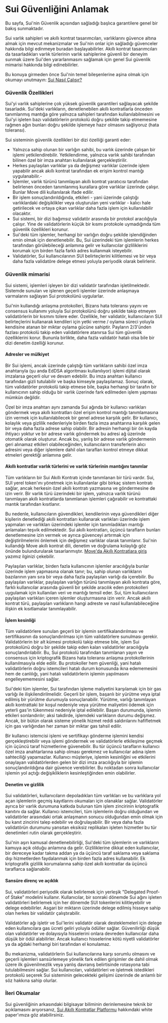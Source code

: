 # Sui Güvenliğini Anlamak

Bu sayfa, Sui'nin Güvenlik açısından sağladığı başlıca garantilere genel bir bakış sunmaktadır.

Sui varlık sahipleri ve akıllı kontrat tasarımcıları, varlıklarını güvence altına almak için mevcut mekanizmalar ve Sui'nin onlar için sağladığı güvenceler hakkında bilgi edinmeye buradan başlayabilirler. Akıllı kontrat tasarımcıları da tasarladıkları varlık türlerinin varlık sahiplerine güvenli bir deneyim sunmak üzere Sui'den yararlanmasını sağlamak için genel Sui güvenlik mimarisi hakkında bilgi edinebilirler.

Bu konuya girmeden önce Sui'nin temel bileşenlerine aşina olmak için okumayı unutmayın: [Sui Nasıl Çalışır?](https://docs.sui.io/devnet/learn/how-sui-works)

### Güvenlik Özellikleri <a href="#security-features" id="security-features"></a>

Sui'yi varlık sahiplerine çok yüksek güvenlik garantileri sağlayacak şekilde tasarladık. Sui'deki varlıkların, denetlenebilen akıllı kontratlarla önceden tanımlanmış mantığa göre yalnızca sahipleri tarafından kullanılabilmesini ve Sui'yi işleten bazı validatörlerin protokolü doğru şekilde takip etmemesine rağmen ağın bunları doğru şekilde işlemeye hazır olmasını sağlıyoruz (hata toleransı).

Sui sisteminin güvenlik özellikleri bir dizi özelliği garanti eder:

* Yalnızca sahip olunan bir varlığın sahibi, bu varlık üzerinde çalışan bir işlemi yetkilendirebilir. Yetkilendirme, yalnızca varlık sahibi tarafından bilinen özel bir imza anahtarı kullanılarak gerçekleştirilir.
* Herkes paylaşılan varlıklar ya da değişmez varlıklar üzerinde işlem yapabilir ancak akıllı kontrat tarafından ek erişim kontrol mantığı uygulanabilir.-
* İşlemler, varlık türünü tanımlayan akıllı kontrat yaratıcısı tarafından belirlenen önceden tanımlanmış kurallara göre varlıklar üzerinde çalışır. Bunlar Move dili kullanılarak ifade edilir.
* Bir işlem sonuçlandırıldığında, etkileri - yani üzerinde çalıştığı varlıklardaki değişiklikler veya oluşturulan yeni varlıklar - kalıcı hale getirilecek ve ortaya çıkan varlıklar daha fazla işlem için kullanılabilir olacaktır.
* Sui sistemi, bir dizi bağımsız validatör arasında bir protokol aracılığıyla çalışır. Yine de validatörlerin küçük bir kısmı protokole uymadığında tüm güvenlik özellikleri korunur.
* Sui'deki tüm işlemler, herhangi bir varlığın doğru şekilde işlendiğinden emin olmak için denetlenebilir. Bu, Sui üzerindeki tüm işlemlerin herkes tarafından görülebileceği anlamına gelir ve kullanıcılar gizliliklerini korumak için birden fazla farklı adres kullanmak isteyebilir.
* Validatörler, Sui kullanıcılarının SUI belirteçlerini kilitlemesi ve bir veya daha fazla validatöre delege etmesi yoluyla periyodik olarak belirlenir.

### Güvenlik mimarisi <a href="#security-architecture" id="security-architecture"></a>

Sui sistemi, işlemleri işleyen bir dizi validatör tarafından işletilmektedir. Sistemde sunulan ve işlenen geçerli işlemler üzerinde anlaşmaya varmalarını sağlayan Sui protokolünü uygularlar.

Sui'nin kullandığı anlaşma protokolleri, Bizans hata toleransı yayını ve consensus kullanımı yoluyla Sui protokolünü doğru şekilde takip etmeyen validatörlerin bir kısmını tolere eder. Özellikle, her validatör, kullanıcıların SUI belirteçlerini kullanarak kendileri için yetki verme / oylama süreci yoluyla kendisine atanan bir miktar oylama gücüne sahiptir. Payların 2/3'ünden fazlası protokolü takip eden validatörlere atanırsa Sui tüm güvenlik özelliklerini korur. Bununla birlikte, daha fazla validatör hatalı olsa bile bir dizi denetim özelliği korunur.

#### Adresler ve mülkiyet <a href="#addresses-and-ownership" id="addresses-and-ownership"></a>

Bir Sui işlemi, ancak üzerinde çalıştığı tüm varlıkların sahibi özel imza anahtarıyla (şu anda EdDSA algoritması kullanılıyor) işlemi dijital olarak imzalarsa geçerli olur ve devam edebilir. Bu imza anahtarı kullanıcı tarafından gizli tutulabilir ve başka kimseyle paylaşılamaz. Sonuç olarak, tüm validatörler protokolü takip etmese bile, başka herhangi bir tarafın bir kullanıcının sahip olduğu bir varlık üzerinde fark edilmeden işlem yapması mümkün değildir.

Özel bir imza anahtarı aynı zamanda Sui ağında bir kullanıcı varlıkları göndermek veya akıllı kontratları özel erişim kontrol mantığı tanımlamasına izin vermek için kullanılabilecek bir genel adrese karşılık gelir. Bir kullanıcı, kolaylık veya gizlilik nedenleriyle birden fazla imza anahtarına karşılık gelen bir veya daha fazla adrese sahip olabilir. Bir adresin herhangi bir ön kayda ihtiyacı yoktur ve bir adrese varlık göndermek bu adresi ağ üzerinde otomatik olarak oluşturur. Ancak bu, yanlış bir adrese varlık göndermenin geri alınamaz etkileri olabileceğinden, kullanıcıların transferlerin alıcı adresini veya diğer işlemlere dahil olan tarafları kontrol etmeye dikkat etmeleri gerektiği anlamına gelir.

#### Akıllı kontratlar varlık türlerini ve varlık türlerinin mantığını tanımlar <a href="#smart-contracts-define-asset-types-and-their-logic" id="smart-contracts-define-asset-types-and-their-logic"></a>

Tüm varlıkların bir Sui Akıllı Kontratı içinde tanımlanan bir türü vardır. Sui, SUI yerel token'ını yönetmek için kullanılanlar gibi birkaç sistem kontratı sağlar, ancak herkesin özel akıllı kontratı yazmasına ve göndermesine de izin verir. Bir varlık türü üzerindeki bir işlem, yalnızca varlık türünü tanımlayan akıllı kontratlarda tanımlanan işlemleri çağırabilir ve kontrattaki mantık tarafından kısıtlanır.

Bu nedenle, kullanıcıların güvendikleri, kendilerinin veya güvendikleri diğer kişilerin denetlediği akıllı kontratları kullanarak varlıkları üzerinde işlem yapmaları ve varlıkları üzerindeki işlemler için tanımladıkları mantığı anlamaları teşvik edilmektedir. Sui akıllı kontratları, üçüncü tarafların bunları denetlemesine izin vermek ve ayrıca güvenceyi artırmak için değiştirilmelerini önlemek için değişmez varlıklar olarak tanımlanır. Sui'nin kullandığı Move akıllı kontrat dili, denetim ve doğrulama kolaylığı göz önünde bulundurularak tasarlanmıştır. [Move'da Akıllı Kontratlara giriş](https://docs.sui.io/devnet/build/move) yazımız ilginizi çekebilir.

Paylaşılan varlıklar, birden fazla kullanıcının işlemler aracılığıyla bunlar üzerinde işlem yapmasına olanak tanır; bu, sahip olunan varlıkların bazılarının yanı sıra bir veya daha fazla paylaşılan varlığı da içerebilir. Bu paylaşılan varlıklar, paylaşılan varlığın türünü tanımlayan akıllı kontrata göre, farklı kullanıcılar arasında güvenli bir şekilde aracılık eden protokolleri uygulamak için kullanılan veri ve mantığı temsil eder. Sui, tüm kullanıcıların paylaşılan varlıkları içeren işlemler oluşturmasına izin verir. Ancak akıllı kontrat türü, paylaşılan varlıkların hangi adreste ve nasıl kullanılabileceğine ilişkin ek kısıtlamalar tanımlayabilir.

#### İşlem kesinliği <a href="#transaction-finality" id="transaction-finality"></a>

Tüm validatörlere sunulan geçerli bir işlemin sertifikalandırılması ve sertifikasının da sonuçlandırılması için tüm validatörlere sunulması gerekir. Validatörlerin bir alt kümesi protokolü takip etmese bile, işlem Sui protokolünü doğru bir şekilde takip eden kalan validatörler aracılığıyla sonuçlandırılabilir. Bu, Sui protokolü tarafından tanımlanan yayın ve consensus için kriptografik Bizans hata toleransı anlaşma protokollerinin kullanılmasıyla elde edilir. Bu protokoller hem güvenliği, yani hatalı validatörlerin doğru istemcileri hatalı durum konusunda ikna edememesini hem de canlılığı, yani hatalı validatörlerin işlemin yapılmasını engelleyememesini sağlar.

Sui'deki tüm işlemler, Sui tarafından işleme maliyetini karşılamak için bir gas varlığı ile ilişkilendirilmelidir. Geçerli bir işlem, başarılı bir yürütme veya iptal edilmiş bir yürütme durumuyla sonuçlanabilir. Yürütme, varlığı tanımlayan akıllı kontrattaki bir koşul nedeniyle veya yürütme maliyetini ödemek için yeterli gas'in tükenmesi nedeniyle iptal edilebilir. Başarı durumunda, işlemin etkileri sonlandırılır; aksi takdirde, işlemdeki varlıkların durumu değişmez. Ancak, bir bütün olarak sisteme yönelik hizmet reddi saldırılarını hafifletmek için gas varlığından her zaman bir miktar gas tahsil edilir.

Bir kullanıcı istemcisi işlemi ve sertifikayı gönderme işlemini kendisi gerçekleştirebilir veya işlemi göndermek ve validatörlerle etkileşime geçmek için üçüncü taraf hizmetlerine güvenebilir. Bu tür üçüncü tarafların kullanıcı özel imza anahtarlarına sahip olması gerekmez ve kullanıcılar adına işlem sahteciliği yapamazlar. Kullanıcı müşteriye, işlemin kesinliğini ve etkilerini onaylayan validatörlerden gelen bir dizi imza aracılığıyla bir işlemin sonuçlandırıldığına dair güvence verebilirler. Bu noktadan sonra kullanıcılar işlemin yol açtığı değişikliklerin kesinleştiğinden emin olabilirler.

#### Denetim ve gizlilik <a href="#auditing-and-privacy" id="auditing-and-privacy"></a>

Sui validatörleri, kullanıcıların depoladıkları tüm varlıkları ve bu varlıklara yol açan işlemlerin geçmiş kayıtlarını okumaları için olanaklar sağlar. Validatörler ayrıca bir varlık durumuna katkıda bulunan tüm işlem zincirinin kriptografik kanıtını da sağlar. Kullanıcı istemcileri, tüm işlemlerin doğru olduğundan ve validatörler arasındaki ortak anlaşmanın sonucu olduğundan emin olmak için bu kanıt zincirini talep edebilir ve doğrulayabilir. Bir veya daha fazla validatörün durumunu yansıtan eksiksiz replikaları işleten hizmetler bu tür denetimleri rutin olarak gerçekleştirir.

Sui'nin aşırı kamusal denetlenebilirliği, Sui'deki tüm işlemlerin ve varlıkların kamuya açık olduğu anlamına da gelir. Gizliliklerine dikkat eden kullanıcılar, bir dereceye kadar takma addan ya da üçüncü taraf saklama veya saklama dışı hizmetlerden faydalanmak için birden fazla adres kullanabilir. Ek kriptografik gizlilik korumalarına sahip özel akıllı kontratlar da üçüncü taraflarca sağlanabilir.

#### Sansüre direnç ve açıklık <a href="#censorship-resistance-and-openness" id="censorship-resistance-and-openness"></a>

Sui, validatörleri periyodik olarak belirlemek için yerleşik "Delegated Proof-of Stake" modelini kullanır. Kullanıcılar, bir sonraki dönemde Sui ağını işleten validatörleri belirlemek için her dönemde SUI tokenlerini kilitleyebilir ve delege edebilirler. Asgari bir miktarın üzerinde delege edilmiş hisseye sahip olan herkes bir validatör çalıştırabilir.

Validatörler ağı işletir ve Sui'lerini validatör olarak desteklemeleri için delege eden kullanıcılara gas ücreti geliri yoluyla ödüller sağlar. Güvenilirliği düşük olan validatörler ve dolayısıyla hisselerini onlara devreden kullanıcılar daha düşük bir ödül alabilirler. Ancak kullanıcı hisselerine kötü niyetli validatörler ya da ağdaki herhangi biri tarafından el konulamaz.

Bu mekanizma, validatörlerin Sui kullanıcılarına karşı sorumlu olmasını ve geçerli işlemleri sansürlemeye yönelik fark edilen girişimler de dahil olmak üzere ilk güvenilmezlik veya yanlış davranış belirtisinde rotasyona tabi tutulabilmesini sağlar. Sui kullanıcıları, validatörleri ve işletmek istedikleri protokolü seçerek Sui sisteminin gelecekteki gelişimi üzerinde de anlamlı bir söz hakkına sahip olurlar.

### İleri Okumalar <a href="#further-reading" id="further-reading"></a>

Sui güvenliğinin arkasındaki bilgisayar biliminin derinlemesine teknik bir açıklamasını arıyorsanız, [Sui Akıllı Kontratlar Platformu](https://docs.sui.io/paper/sui.pdf) hakkındaki white paper'ımıza göz atabilirsiniz.
